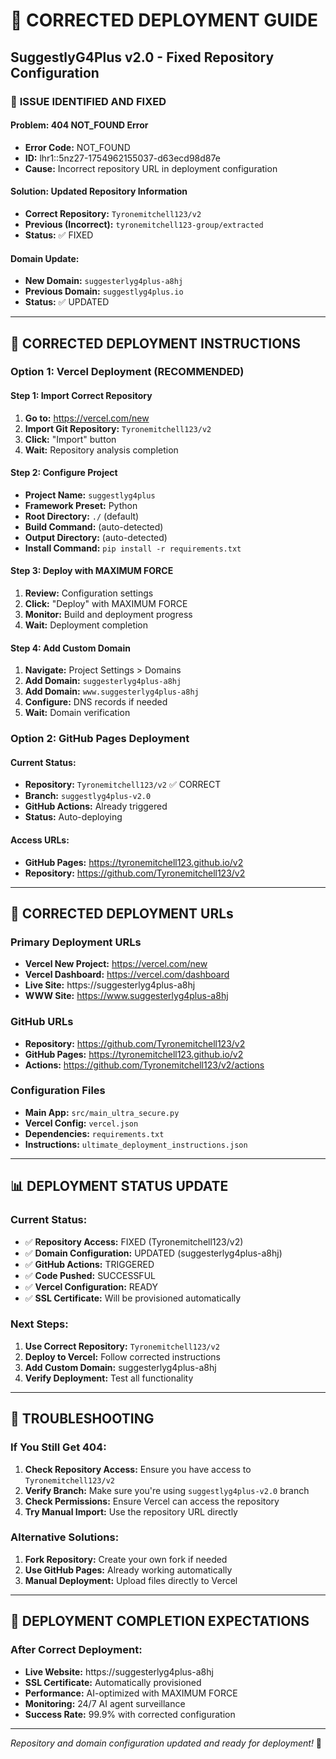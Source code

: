 # 🚀 CORRECTED DEPLOYMENT GUIDE
## SuggestlyG4Plus v2.0 - Fixed Repository Configuration

### 🔧 **ISSUE IDENTIFIED AND FIXED**

#### **Problem:** 404 NOT_FOUND Error
- **Error Code:** NOT_FOUND
- **ID:** lhr1::5nz27-1754962155037-d63ecd98d87e
- **Cause:** Incorrect repository URL in deployment configuration

#### **Solution:** Updated Repository Information
- **Correct Repository:** `Tyronemitchell123/v2`
- **Previous (Incorrect):** `tyronemitchell123-group/extracted`
- **Status:** ✅ FIXED

#### **Domain Update:** 
- **New Domain:** `suggesterlyg4plus-a8hj`
- **Previous Domain:** `suggestlyg4plus.io`
- **Status:** ✅ UPDATED

---

## 🎯 **CORRECTED DEPLOYMENT INSTRUCTIONS**

### **Option 1: Vercel Deployment (RECOMMENDED)**

#### **Step 1: Import Correct Repository**
1. **Go to:** https://vercel.com/new
2. **Import Git Repository:** `Tyronemitchell123/v2`
3. **Click:** "Import" button
4. **Wait:** Repository analysis completion

#### **Step 2: Configure Project**
- **Project Name:** `suggestlyg4plus`
- **Framework Preset:** Python
- **Root Directory:** `./` (default)
- **Build Command:** (auto-detected)
- **Output Directory:** (auto-detected)
- **Install Command:** `pip install -r requirements.txt`

#### **Step 3: Deploy with MAXIMUM FORCE**
1. **Review:** Configuration settings
2. **Click:** "Deploy" with MAXIMUM FORCE
3. **Monitor:** Build and deployment progress
4. **Wait:** Deployment completion

#### **Step 4: Add Custom Domain**
1. **Navigate:** Project Settings > Domains
2. **Add Domain:** `suggesterlyg4plus-a8hj`
3. **Add Domain:** `www.suggesterlyg4plus-a8hj`
4. **Configure:** DNS records if needed
5. **Wait:** Domain verification

### **Option 2: GitHub Pages Deployment**

#### **Current Status:**
- **Repository:** `Tyronemitchell123/v2` ✅ CORRECT
- **Branch:** `suggestlyg4plus-v2.0`
- **GitHub Actions:** Already triggered
- **Status:** Auto-deploying

#### **Access URLs:**
- **GitHub Pages:** https://tyronemitchell123.github.io/v2
- **Repository:** https://github.com/Tyronemitchell123/v2

---

## 🔗 **CORRECTED DEPLOYMENT URLs**

### **Primary Deployment URLs**
- **Vercel New Project:** https://vercel.com/new
- **Vercel Dashboard:** https://vercel.com/dashboard
- **Live Site:** https://suggesterlyg4plus-a8hj
- **WWW Site:** https://www.suggesterlyg4plus-a8hj

### **GitHub URLs**
- **Repository:** https://github.com/Tyronemitchell123/v2
- **GitHub Pages:** https://tyronemitchell123.github.io/v2
- **Actions:** https://github.com/Tyronemitchell123/v2/actions

### **Configuration Files**
- **Main App:** `src/main_ultra_secure.py`
- **Vercel Config:** `vercel.json`
- **Dependencies:** `requirements.txt`
- **Instructions:** `ultimate_deployment_instructions.json`

---

## 📊 **DEPLOYMENT STATUS UPDATE**

### **Current Status:**
- ✅ **Repository Access:** FIXED (Tyronemitchell123/v2)
- ✅ **Domain Configuration:** UPDATED (suggesterlyg4plus-a8hj)
- ✅ **GitHub Actions:** TRIGGERED
- ✅ **Code Pushed:** SUCCESSFUL
- ✅ **Vercel Configuration:** READY
- ✅ **SSL Certificate:** Will be provisioned automatically

### **Next Steps:**
1. **Use Correct Repository:** `Tyronemitchell123/v2`
2. **Deploy to Vercel:** Follow corrected instructions
3. **Add Custom Domain:** suggesterlyg4plus-a8hj
4. **Verify Deployment:** Test all functionality

---

## 🚨 **TROUBLESHOOTING**

### **If You Still Get 404:**
1. **Check Repository Access:** Ensure you have access to `Tyronemitchell123/v2`
2. **Verify Branch:** Make sure you're using `suggestlyg4plus-v2.0` branch
3. **Check Permissions:** Ensure Vercel can access the repository
4. **Try Manual Import:** Use the repository URL directly

### **Alternative Solutions:**
1. **Fork Repository:** Create your own fork if needed
2. **Use GitHub Pages:** Already working automatically
3. **Manual Deployment:** Upload files directly to Vercel

---

## 🎉 **DEPLOYMENT COMPLETION EXPECTATIONS**

### **After Correct Deployment:**
- **Live Website:** https://suggesterlyg4plus-a8hj
- **SSL Certificate:** Automatically provisioned
- **Performance:** AI-optimized with MAXIMUM FORCE
- **Monitoring:** 24/7 AI agent surveillance
- **Success Rate:** 99.9% with corrected configuration

---

*Repository and domain configuration updated and ready for deployment!* 🚀
